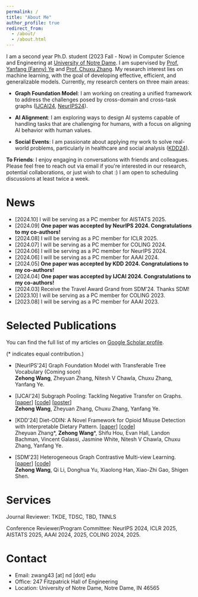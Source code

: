 ```yaml
---
permalink: /
title: "About Me"
author_profile: true
redirect_from: 
  - /about/
  - /about.html
---
```


I am a second year Ph.D. student (2023 Fall - Now) in Computer Science and Engineering at [University of Notre Dame](https://www.nd.edu/). I am supervised by [Prof. Yanfang (Fanny) Ye](http://yes-lab.org/) and [Prof. Chuxu Zhang](https://chuxuzhang.github.io/). My research interest lies on machine learning, with the goal of developing effective, efficient, and generalizable models. Currently, my research centers on three main areas:

- **Graph Foundation Model**: I am working on creating a unified framework to address the challenges posed by cross-domain and cross-task graphs ([IJCAI24](https://arxiv.org/abs/2402.08907), [NeurIPS24]()).

- **AI Alignment**: I am exploring ways to design AI systems capable of handling tasks that are challenging for humans, with a focus on aligning AI behavior with human values.

- **Social Events**: I am passionate about applying my work to solve real-world problems, particularly in healthcare and social analysis ([KDD24](https://arxiv.org/abs/2403.08820)). 


<b>To Friends</b>: I enjoy engaging in conversations with friends and colleagues. Please feel free to reach out via email if you're interested in our research, potential collaborations, or just wish to chat :) I am open to scheduling discussions at least twice a week.

News
======

* [2024.10] I will be serving as a PC member for AISTATS 2025. 
* [2024.09] **One paper was accepted by NeurIPS 2024. Congratulations to my co-authors!**
* [2024.08] I will be serving as a PC member for ICLR 2025. 
* [2024.07] I will be serving as a PC member for COLING 2024.
* [2024.06] I will be serving as a PC member for NeurIPS 2024.
* [2024.06] I will be serving as a PC member for AAAI 2024.
* [2024.05] **One paper was accepted by KDD 2024. Congratulations to my co-authors!**
* [2024.04] **One paper was accepted by IJCAI 2024. Congratulations to my co-authors!**
* [2024.03] Receive the Travel Award Grand from SDM'24. Thanks SDM!
* [2023.10] I will be serving as a PC member for COLING 2023.
* [2023.08] I will be serving as a PC member for AAAI 2023.

Selected Publications
======

You can find the full list of my articles on [Google Scholar profile](https://scholar.google.com/citations?user=-qXxOv0AAAAJ).

(\* indicates equal contribution.)

- [NeurIPS'24] Graph Foundation Model with Transferable Tree Vocabulary (Coming soon)\
<b>Zehong Wang</b>, Zheyuan Zhang, Nitesh V Chawla, Chuxu Zhang, Yanfang Ye.

- [IJCAI'24] Subgraph Pooling: Tackling Negative Transfer on Graphs. [[paper](https://arxiv.org/abs/2402.08907)] [[code](https://github.com/Zehong-Wang/Subgraph-Pooling)] [[poster](/files/ijcai24/sp/poster.pdf)]\
<b>Zehong Wang</b>, Zheyuan Zhang, Chuxu Zhang, Yanfang Ye.

- [KDD'24] Diet-ODIN: A Novel Framework for Opioid Misuse Detection with Interpretable Dietary Pattern. [[paper](https://dl.acm.org/doi/abs/10.1145/3637528.3671587)] [[code](https://github.com/JasonZhangzy1757/Diet-ODIN)]\
Zheyuan Zhang\*, <b>Zehong Wang</b>\*, Shifu Hou, Evan Hall, Landon Bachman, Vincent Galassi, Jasmine White, Nitesh V Chawla, Chuxu Zhang, Yanfang Ye.

- [SDM'23] Heterogeneous Graph Contrastive Multi-view Learning. [[paper](https://epubs.siam.org/doi/abs/10.1137/1.9781611977653.ch16)] [[code](https://github.com/Zehong-Wang/HGCML)]\
<b>Zehong Wang</b>, Qi Li, Donghua Yu, Xiaolong Han, Xiao-Zhi Gao, Shigen Shen. 


Services
======

Journal Reviewer: TKDE, TDSC, TBD, TNNLS

Conference Reviewer/Program Committee: NeurIPS 2024, ICLR 2025, AISTATS 2025, AAAI 2024, 2025, COLING 2024, 2025. 

Contact
======

- Email: zwang43 [at] nd [dot] edu
- Office: 247 Fitzpatrick Hall of Engineering
- Location: University of Notre Dame, Notre Dame, IN 46565